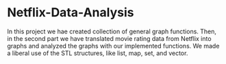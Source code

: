 # Netflix-Data-Analysis
In this project we hae created collection of general graph functions. Then, in the second part we have translated movie rating data from Netflix into graphs and analyzed the graphs with our implemented functions. We made a liberal use of the STL structures, like list, map, set, and vector.
